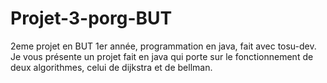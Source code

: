 # Projet-3-porg-BUT
2eme projet en BUT 1er année, programmation en java, fait avec tosu-dev. Je vous présente un projet fait en java qui porte sur le fonctionnement de deux algorithmes, 
celui de dijkstra et de bellman.
